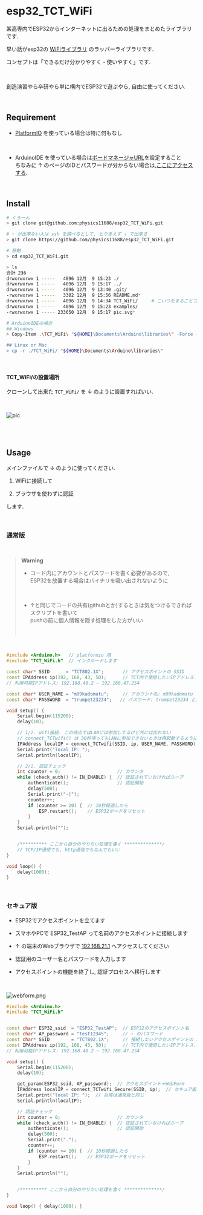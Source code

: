 # esp32_TCT_WiFi
某高専内でESP32からインターネットに出るための処理をまとめたライブラリです.

早い話がesp32の [WiFiライブラリ](https://github.com/espressif/arduino-esp32/tree/master/libraries/WiFi) のラッパーライブラリです.

コンセプトは「できるだけ分かりやすく・使いやすく」です.

<br>

創造演習やら卒研やら単に構内でESP32で遊ぶやら, 自由に使ってください.


<br>

## Requirement
- [PlatformIO](https://docs.platformio.org/en/stable/integration/ide/vscode.html)  を使っている場合は特に何もなし

<br>

- ArduinoIDE を使っている場合は[ボードマネージャURL](https://arduinobook.stradty.com/accounts/Appendix3-1/#arduino%E7%92%B0%E5%A2%83%E3%81%A7%E9%96%8B%E7%99%BA%E3%81%A7%E3%81%8D%E3%82%8B%E3%82%88%E3%81%86%E3%81%AB%E3%81%97%E3%81%A6%E3%81%BF%E3%82%88%E3%81%86)を設定すること<br>
ちなみに ↑ のページのIDとパスワードが分からない場合は,[ここにアクセスする](https://kosenjp.sharepoint.com/sites/tokuyama_math/Shared%20Documents/Forms/AllItems.aspx?csf=1&=&e=KqWJAU&cid=c6b07108%2D9ebd%2D4086%2D9b64%2Db93a75877c42&FolderCTID=0x012000BB4AF7FACC37C8499A7FDC4EDFA32C79&id=%2Fsites%2Ftokuyama%5Fmath%2FShared%20Documents%2F%E3%82%B3%E3%83%B3%E3%83%94%E3%83%A5%E3%83%BC%E3%82%BF%E9%96%A2%E9%80%A3%2F4%5FC%E3%81%A8Arduino&viewid=2457f412%2D06ce%2D47d6%2Da1a7%2D51703d5e915a).

<br>

## Install
```bash
# くろーん
> git clone git@github.com:physics11688/esp32_TCT_WiFi.git

# ↑ が出来ない人は ssh を調べるとして, とりあえず ↓ で出来る
> git clone https://github.com/physics11688/esp32_TCT_WiFi.git

# 移動
> cd esp32_TCT_WiFi.git

> ls
合計 236
drwxrwxrwx 1 -----   4096 12月  9 15:23 ./
drwxrwxrwx 1 -----   4096 12月  9 15:17 ../
drwxrwxrwx 1 -----   4096 12月  9 13:40 .git/
-rwxrwxrwx 1 -----   3302 12月  9 15:56 README.md*
drwxrwxrwx 1 -----   4096 12月  9 14:34 TCT_WiFi/     # こいつをまるごとコピーして使う
drwxrwxrwx 1 -----   4096 12月  9 15:23 examples/
-rwxrwxrwx 1 ----- 233650 12月  9 15:17 pic.svg*

# ArduinoIDEの場合
## Windows
> Copy-Item .\TCT_WiFi\ "${HOME}\Documents\Arduino\libraries\" -Force -Recurse

## Linux or Mac
> cp -r ./TCT_WiFi/ "${HOME}\Documents\Arduino\libraries\"

```
<br>

#### TCT_WiFi/の設置場所
クローンして出来た `TCT_WiFi/` を ↓ のように設置すればいい.

<br>

![pic](./pic.svg)

<br>




<br>

## Usage

メインファイルで ↓ のように使ってください.

1. WiFiに接続して

2. ブラウザを使わずに認証

します.

<br>

### 通常版

<br>

> **Warning**
> - コード内にアカウントとパスワードを書く必要があるので, <br>
> ESP32を放置する場合はバイナリを吸い出されないように
> <br>
> 
> - ↑と同じでコードの共有(githubとか)するときは気をつけるできればスクリプトを書いて<br>
> pushの前に個人情報を隠す処理をした方がいい
>
> <br>
> 

<br>


```cpp
#include <Arduino.h>   // platformio 用
#include "TCT_WiFi.h"  // インクルードします

const char* SSID      = "TCT802.1X";       // アクセスポイントの SSID
const IPAddress ip(192, 168, 43, 50);      // TCT内で使用したいIPアドレス. 重複していないもの使う.
// 利用可能IPアドレス: 192.168.40.2 ~ 192.168.47.254

const char* USER_NAME = "m99kadomatu";     // アカウント名: m99kadomatu とか
const char* PASSWORD  = "trumpet23234";   // パスワード: trumpet23234 とか

void setup() {
    Serial.begin(115200);
    delay(10);

    // 1/2. wifi接続. この時点ではLANには参加してるけど外には出れない
    // connect_TCTwifi() は 30秒待ってもLANに参加できないときは再起動するようにしてある
    IPAddress localIP = connect_TCTwifi(SSID, ip, USER_NAME, PASSWORD);
    Serial.print("local IP: ");
    Serial.println(localIP);

    // 2/2. 認証チェック
    int counter = 0;                     // カウンタ
    while (check_auth() != IN_ENABLE) {  // 認証されていなければループ
        authenticate();                  // 認証開始
        delay(500);
        Serial.print("-|");
        counter++;
        if (counter >= 20) {  // 10秒経過したら
            ESP.restart();    // ESP32ボードをリセット
        }
    }
    Serial.println("");


    /********** ここから自分のやりたい処理を書く **************/
    // TCP/IP通信でも, http通信でもなんでもいい
}

void loop() { 
    delay(1000);
}

```

<br>

### セキュア版

- ESP32でアクセスポイントを立てます<br>

- スマホやPCで ESP32_TestAP って名前のアクセスポイントに接続します<br>

- ↑ の端末のWebブラウザで [192.168.21.1](http://192.168.21.1) へアクセスしてください<br>

- 認証用のユーザー名とパスワードを入力します<br>

- アクセスポイントの機能を終了し, 認証プロセスへ移行します

<br>

![webform.png](./webform.png)



```cpp
#include <Arduino.h>
#include "TCT_WiFi.h"


const char* ESP32_ssid  = "ESP32_TestAP";  // ESP32のアクセスポイント名
const char* AP_password = "test12345";     // ↑ のパスワード
const char* SSID        = "TCT802.1X";     // 接続したいアクセスポイントの SSID
const IPAddress ip(192, 168, 43, 50);      // TCT内で使用したいIPアドレス. 重複していないもの使う.
// 利用可能IPアドレス: 192.168.40.2 ~ 192.168.47.254

void setup() {
    Serial.begin(115200);
    delay(10);

    get_param(ESP32_ssid, AP_password);  // アクセスポイント＋WebForm
    IPAddress localIP = connect_TCTwifi_Secure(SSID, ip);  // セキュア版
    Serial.print("local IP: ");  // 以降は通常版と同じ
    Serial.println(localIP);

    // 認証チェック
    int counter = 0;                     // カウンタ
    while (check_auth() != IN_ENABLE) {  // 認証されていなければループ
        authenticate();                  // 認証開始
        delay(500);
        Serial.print(".");
        counter++;
        if (counter >= 20) {  // 10秒経過したら
            ESP.restart();    // ESP32ボードをリセット
        }
    }
    Serial.println("");


    /********** ここから自分のやりたい処理を書く **************/
}

void loop() { delay(1000); }
```
